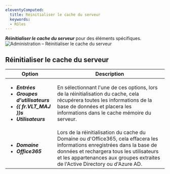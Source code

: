 ```yaml
---
eleventyComputed:
  title: Réinitialiser le cache du serveur
  keywords:
  - Rôles
---
```

***Réinitialiser le cache du serveur*** pour des éléments spécifiques.
![Administration – Réinitialiser le cache du serveur](https://cdnweb.devolutions.net/docs/docs_en_server_ServerOp8039.png)

## Réinitialiser le cache du serveur
| Option                                                                                                                        | Description |
|-------------------------------------------------------------------------------------------------------------------------------|-------------|
| <ul><li>***Entrées***<br></li><li>***Groupes d'utilisateurs***<br></li><li>***{{ fr.VLT_MAJ }}s***<br></li><li>***Utilisateurs***<br></li></ul> | En sélectionnant l'une de ces options, lors de la réinitialisation du cache, cela récupérera toutes les informations de la base de données et placera les informations dans le cache mémoire du serveur. |
| <ul><li>***Domaine***<br></li><li>***Office365***<br></li></ul>                                                                | Lors de la réinitialisation du cache du Domaine ou d'Office365, cela effacera les informations enregistrées dans la base de données et rechargera tous les utilisateurs et les appartenances aux groupes extraites de l'Active Directory ou d'Azure AD. |
